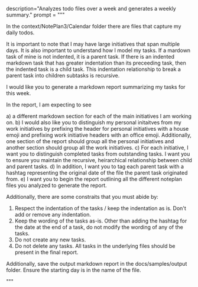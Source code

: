 description="Analyzes todo files over a week and generates a weekly summary."
prompt = """

In the context/NotePlan3/Calendar folder there are files that capture my daily todos.

It is important to note that I may have large initiatives that span multiple days. 
It is also important to understand how I model my tasks. If a mardown task of mine is not indented, it is a parent task. If there is an indented markdown task that has greater indentation than its preceeding task, then the indented task is a child task. This indentation relationship to break a parent task into children subtasks is recursive.

I would like you to generate a markdown report summarizing my tasks for this week.

In the report, I am expecting to see 

a) a different markdown section for each of the main initiatives I am working on. 
b) I would also like you to distinguish my personal initaitves from my work initiatives by prefixing the header for personal initiatives with a house emoji and prefixing work initiative headers with an office emoji. Additionally, one section of the report should group all the personal initiatives and another section should group all the work initiatives.
c) For each initiative, I want you to distinguish completed tasks from outstanding tasks. I want you to ensure you maintain the recursive, heirarchical relationship between child and parent tasks. 
d) In addition, I want you to tag each parent task with a hashtag representing the original date of the file the parent task originated from. 
e) I want you to begin the report outlining all the different noteplan files you analyzed to generate the report.

Additionally, there are some constraits that you must abide by: 

1) Respect the indentation of the tasks / keep the indentation as is. Don't add or remove any indentation.
2) Keep the wording of the tasks as-is. Other than adding the hashtag for the date at the end of a task, do not modify the wording of any of the tasks.
3) Do not create any new tasks.
4) Do not delete any tasks. All tasks in the underlying files should be present in the final report.

Additionally, save the output markdown report in the docs/samples/output folder. Ensure the starting day is in the name of the file.

"""
